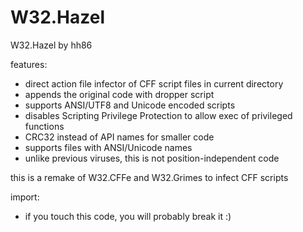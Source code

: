 # W32.Hazel

W32.Hazel by hh86

features:
- direct action file infector of CFF script files in current directory
- appends the original code with dropper script
- supports ANSI/UTF8 and Unicode encoded scripts
- disables Scripting Privilege Protection to allow exec of privileged functions
- CRC32 instead of API names for smaller code
- supports files with ANSI/Unicode names
- unlike previous viruses, this is not position-independent code

this is a remake of W32.CFFe and W32.Grimes to infect CFF scripts

import:
- if you touch this code, you will probably break it :)
